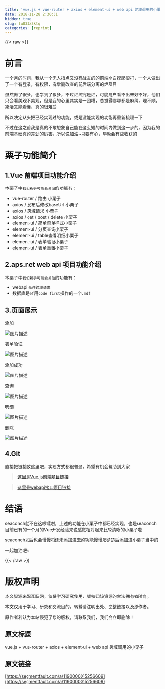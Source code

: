 ```yaml
---
title: 'vue.js + vue-router + axios + element-ui + web api 跨域调用的小栗子' 
date: 2018-11-28 2:30:11
hidden: true
slug: lu033z3ktq
categories: [reprint]
---
```


{{< raw >}}
<h1 id="articleHeader0">&#x524D;&#x8A00;</h1><p>&#x4E00;&#x4E2A;&#x6708;&#x7684;&#x65F6;&#x95F4;&#xFF0C;&#x6211;&#x4ECE;&#x4E00;&#x4E2A;&#x65E0;&#x4EBA;&#x6307;&#x70B9;&#x53C8;&#x6CA1;&#x6709;&#x6218;&#x53CB;&#x7684;&#x7684;&#x524D;&#x7AEF;&#x5C0F;&#x767D;&#x6478;&#x722C;&#x6EDA;&#x6253;&#xFF0C;&#x4E00;&#x4E2A;&#x4EBA;&#x505A;&#x51FA;&#x4E86;&#x4E00;&#x4E2A;&#x6709;&#x767B;&#x5F55;&#xFF0C;&#x6709;&#x6743;&#x9650;&#xFF0C;&#x6709;&#x589E;&#x5220;&#x6539;&#x67E5;&#x7684;&#x524D;&#x540E;&#x7AEF;&#x5206;&#x79BB;&#x7684;&#x70C2;&#x9879;&#x76EE;</p><p>&#x867D;&#x7136;&#x505A;&#x4E86;&#x5F88;&#x591A;&#xFF0C;&#x4E5F;&#x5B66;&#x5230;&#x4E86;&#x5F88;&#x591A;&#xFF0C;&#x4E0D;&#x8FC7;&#x70C2;&#x7EC8;&#x7A76;&#x662F;&#x70C2;&#xFF0C;&#x53EF;&#x80FD;&#x7528;&#x6237;&#x770B;&#x4E0D;&#x51FA;&#x6765;&#x597D;&#x4E0D;&#x597D;&#xFF0C;&#x4ED6;&#x4EEC;&#x53EA;&#x4F1A;&#x770B;&#x7F8E;&#x89C2;&#x4E0D;&#x7F8E;&#x89C2;&#xFF0C;&#x4F46;&#x662F;&#x6211;&#x7684;&#x5FC3;&#x91CC;&#x5176;&#x5B9E;&#x662F;&#x4E00;&#x56E2;&#x7CDF;&#xFF0C;&#x603B;&#x89C9;&#x5F97;&#x54EA;&#x54EA;&#x90FD;&#x662F;&#x9EBB;&#x7EF3;&#xFF0C;&#x7406;&#x4E0D;&#x987A;&#xFF0C;&#x51D1;&#x6D3B;&#x53C8;&#x80FD;&#x770B;&#x61C2;&#xFF0C;&#x771F;&#x7684;&#x5F88;&#x96BE;&#x53D7;</p><p>&#x6240;&#x4EE5;&#x51B3;&#x5B9A;&#x4ECE;&#x5934;&#x628A;&#x5DF2;&#x7ECF;&#x5B9E;&#x73B0;&#x8FC7;&#x7684;&#x529F;&#x80FD;&#xFF0C;&#x6216;&#x662F;&#x6CA1;&#x80FD;&#x5B9E;&#x73B0;&#x7684;&#x529F;&#x80FD;&#x518D;&#x91CD;&#x65B0;&#x68B3;&#x7406;&#x4E00;&#x4E0B;</p><p>&#x4E0D;&#x8FC7;&#x5728;&#x8FD9;&#x4E4B;&#x524D;&#x6211;&#x662F;&#x771F;&#x7684;&#x4E0D;&#x6562;&#x60F3;&#x8C61;&#x81EA;&#x5DF1;&#x80FD;&#x5728;&#x8FD9;&#x4E48;&#x77ED;&#x7684;&#x65F6;&#x95F4;&#x5185;&#x505A;&#x5230;&#x8FD9;&#x4E00;&#x6B65;&#x7684;&#xFF0C;&#x56E0;&#x4E3A;&#x6211;&#x7684;&#x524D;&#x7AEF;&#x57FA;&#x7840;&#x771F;&#x7684;&#x5DEE;&#x52B2;&#x7684;&#x5389;&#x5BB3;&#xFF0C;&#x6240;&#x4EE5;&#x8BF4;&#x52A0;&#x6CB9;~&#x53EA;&#x8981;&#x6709;&#x5FC3;&#xFF0C;&#x65E9;&#x665A;&#x4F1A;&#x6709;&#x4E9B;&#x6536;&#x83B7;&#x7684;</p><h1 id="articleHeader1">&#x6817;&#x5B50;&#x529F;&#x80FD;&#x7B80;&#x4ECB;</h1><h2 id="articleHeader2">1.Vue &#x524D;&#x7AEF;&#x9879;&#x76EE;&#x529F;&#x80FD;&#x4ECB;&#x7ECD;</h2><p>&#x672C;&#x6817;&#x5B50;&#x4E2D;<code>&#x6211;&#x4EEC;&#x65B0;&#x624B;&#x53EF;&#x80FD;&#x4F1A;&#x5173;&#x6CE8;</code>&#x7684;&#x529F;&#x80FD;&#x6709;&#xFF1A;</p><ul><li>vue-router / &#x8DEF;&#x7531; &#x5C0F;&#x6817;&#x5B50;</li><li>axios / &#x53D1;&#x5E03;&#x540E;&#x4FEE;&#x6539;baseUrl &#x5C0F;&#x6817;&#x5B50;</li><li>axios / &#x8DE8;&#x57DF;&#x8BF7;&#x6C42; &#x5C0F;&#x6817;&#x5B50;</li><li>axios / get / post / delete &#x5C0F;&#x6817;&#x5B50;</li><li>element-ui / &#x7B80;&#x5355;&#x83DC;&#x5355;&#x6837;&#x5F0F;&#x5C0F;&#x6817;&#x5B50;</li><li>element-ui / &#x5206;&#x9875;&#x67E5;&#x8BE2;&#x5C0F;&#x6817;&#x5B50;</li><li>element-ui / table&#x67E5;&#x770B;&#x660E;&#x7EC6;&#x5C0F;&#x6817;&#x5B50;</li><li>element-ui / &#x8868;&#x5355;&#x9A8C;&#x8BC1;&#x5C0F;&#x6817;&#x5B50;</li><li>element-ui / &#x8868;&#x5355;&#x91CD;&#x7F6E;&#x5C0F;&#x6817;&#x5B50;</li></ul><h2 id="articleHeader3">2.aps.net web api &#x9879;&#x76EE;&#x529F;&#x80FD;&#x4ECB;&#x7ECD;</h2><p>&#x672C;&#x6817;&#x5B50;&#x4E2D;<code>&#x6211;&#x4EEC;&#x65B0;&#x624B;&#x53EF;&#x80FD;&#x4F1A;&#x5173;&#x6CE8;</code>&#x7684;&#x529F;&#x80FD;&#x6709;&#xFF1A;</p><ul><li>webapi <code>&#x5141;&#x8BB8;&#x8DE8;&#x57DF;&#x8BF7;&#x6C42;</code></li><li>&#x6570;&#x636E;&#x5E93;&#x662F;<code>ef</code>&#x7528;<code>code first</code>&#x64CD;&#x4F5C;&#x7684;&#x4E00;&#x4E2A;<code>.mdf</code></li></ul><h2 id="articleHeader4">3.&#x9875;&#x9762;&#x5C55;&#x793A;</h2><p>&#x6DFB;&#x52A0;</p><p><span class="img-wrap"><img data-src="/img/bVbca4A?w=1199&amp;h=763" src="https://static.alili.tech/img/bVbca4A?w=1199&amp;h=763" alt="&#x56FE;&#x7247;&#x63CF;&#x8FF0;" title="&#x56FE;&#x7247;&#x63CF;&#x8FF0;" style="cursor:pointer;display:inline"></span></p><p>&#x8868;&#x5355;&#x9A8C;&#x8BC1;</p><p><span class="img-wrap"><img data-src="/img/bVbca4F?w=1199&amp;h=763" src="https://static.alili.tech/img/bVbca4F?w=1199&amp;h=763" alt="&#x56FE;&#x7247;&#x63CF;&#x8FF0;" title="&#x56FE;&#x7247;&#x63CF;&#x8FF0;" style="cursor:pointer;display:inline"></span></p><p>&#x6DFB;&#x52A0;&#x6210;&#x529F;</p><p><span class="img-wrap"><img data-src="/img/bVbca4L?w=1199&amp;h=763" src="https://static.alili.tech/img/bVbca4L?w=1199&amp;h=763" alt="&#x56FE;&#x7247;&#x63CF;&#x8FF0;" title="&#x56FE;&#x7247;&#x63CF;&#x8FF0;" style="cursor:pointer;display:inline"></span></p><p>&#x67E5;&#x8BE2;</p><p><span class="img-wrap"><img data-src="/img/bVbca4M?w=1199&amp;h=763" src="https://static.alili.tech/img/bVbca4M?w=1199&amp;h=763" alt="&#x56FE;&#x7247;&#x63CF;&#x8FF0;" title="&#x56FE;&#x7247;&#x63CF;&#x8FF0;" style="cursor:pointer;display:inline"></span></p><p>&#x660E;&#x7EC6;</p><p><span class="img-wrap"><img data-src="/img/bVbca4T?w=1199&amp;h=763" src="https://static.alili.tech/img/bVbca4T?w=1199&amp;h=763" alt="&#x56FE;&#x7247;&#x63CF;&#x8FF0;" title="&#x56FE;&#x7247;&#x63CF;&#x8FF0;" style="cursor:pointer;display:inline"></span></p><p>&#x5220;&#x9664;</p><p><span class="img-wrap"><img data-src="/img/bVbca4X?w=1207&amp;h=745" src="https://static.alili.tech/img/bVbca4X?w=1207&amp;h=745" alt="&#x56FE;&#x7247;&#x63CF;&#x8FF0;" title="&#x56FE;&#x7247;&#x63CF;&#x8FF0;" style="cursor:pointer;display:inline"></span></p><h2 id="articleHeader5">4.Git</h2><p>&#x76F4;&#x63A5;&#x628A;&#x94FE;&#x63A5;&#x653E;&#x8FD9;&#x91CC;&#x5427;&#xFF0C;&#x5B9E;&#x73B0;&#x65B9;&#x5F0F;&#x90FD;&#x5F88;&#x666E;&#x901A;&#xFF0C;&#x5E0C;&#x671B;&#x6709;&#x673A;&#x4F1A;&#x5E2E;&#x52A9;&#x5230;&#x5927;&#x5BB6;</p><blockquote><a href="https://github.com/SeaConch/FAQ" rel="nofollow noreferrer" target="_blank">&#x8FD9;&#x91CC;&#x662F;Vue.js&#x524D;&#x7AEF;&#x9879;&#x76EE;&#x94FE;&#x63A5;</a></blockquote><blockquote><a href="https://github.com/SeaConch/FAQAPI" rel="nofollow noreferrer" target="_blank">&#x8FD9;&#x91CC;&#x662F;webapi&#x63A5;&#x53E3;&#x9879;&#x76EE;&#x94FE;&#x63A5;</a></blockquote><h1 id="articleHeader6">&#x7ED3;&#x8BED;</h1><p>seaconch&#x5C31;&#x4E0D;&#x5728;&#x8FD9;&#x5570;&#x55E6;&#x5566;&#xFF0C;&#x4E0A;&#x8FF0;&#x7684;&#x529F;&#x80FD;&#x5728;&#x5C0F;&#x6817;&#x5B50;&#x4E2D;&#x90FD;&#x5DF2;&#x7ECF;&#x5B9E;&#x73B0;&#xFF0C;&#x4E5F;&#x662F;seaconch&#x76EE;&#x524D;&#x5DF2;&#x6709;&#x7684;&#x4E00;&#x4E2A;&#x6708;&#x7684;Vue&#x5F00;&#x53D1;&#x7ECF;&#x9A8C;&#x6765;&#x8BF4;&#x611F;&#x89C9;&#x76F8;&#x5BF9;&#x8D77;&#x6765;&#x6BD4;&#x8F83;&#x6E05;&#x6670;&#x7684;&#x5C0F;&#x6817;&#x5B50;&#x5566;</p><p>seaconch&#x4EE5;&#x540E;&#x4E5F;&#x4F1A;&#x6162;&#x6162;&#x5C06;&#x8FD8;&#x672A;&#x6DFB;&#x52A0;&#x8FDB;&#x53BB;&#x7684;&#x529F;&#x80FD;&#x6162;&#x6162;&#x5C61;&#x6E05;&#x695A;&#x540E;&#x6DFB;&#x52A0;&#x8FDB;&#x5C0F;&#x6817;&#x5B50;&#x5F53;&#x4E2D;&#x7684;</p><p>&#x4E00;&#x8D77;&#x52A0;&#x6CB9;&#x5427;~</p>
{{< /raw >}}

# 版权声明
本文资源来源互联网，仅供学习研究使用，版权归该资源的合法拥有者所有，

本文仅用于学习、研究和交流目的。转载请注明出处、完整链接以及原作者。

原作者若认为本站侵犯了您的版权，请联系我们，我们会立即删除！

## 原文标题
vue.js + vue-router + axios + element-ui + web api 跨域调用的小栗子

## 原文链接
[https://segmentfault.com/a/1190000015256609](https://segmentfault.com/a/1190000015256609)

